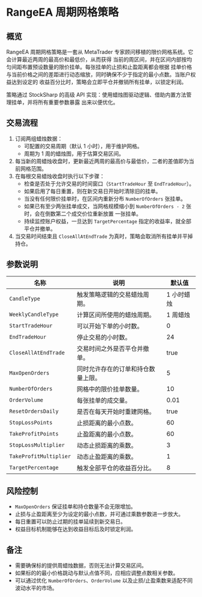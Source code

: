 # RangeEA 周期网格策略

## 概览

RangeEA 周期网格策略是一套从 MetaTrader 专家顾问移植的限价网格系统。它会计算最近两周的最高价和最低价，从而获得
当前的周区间，并在区间内部按均匀间距布置预设数量的限价挂单。每张挂单的止损和止盈距离都会根据
挂单价格与当前价格之间的差距进行动态缩放，同时确保不少于指定的最小点数。当账户权益达到设定的
收益百分比时，策略会立即平仓并撤销所有挂单，以锁定利润。

策略通过 StockSharp 的高级 API 实现：使用蜡烛图驱动逻辑、借助内置方法管理挂单，并将所有重要参数暴露
出来以便优化。

## 交易流程

1. 订阅两组蜡烛数据：
   - 可配置的交易周期（默认 1 小时），用于维护网格。
   - 周期为 1 周的蜡烛图，用于估算交易区间。
2. 每当新的周蜡烛收盘时，更新最近两周的最高价与最低价，二者的差值即为当前网格范围。
3. 在每根交易蜡烛收盘时执行以下步骤：
   - 检查是否处于允许交易的时间窗口（`StartTradeHour` 至 `EndTradeHour`）。
   - 如果启用了每日重置，则在新交易日开始时清除旧的挂单。
   - 当没有任何限价挂单时，在区间内重新分布 `NumberOfOrders` 张挂单。
   - 如果已有至少两张挂单成交，当网格规模缩小到 `NumberOfOrders - 2` 张时，会在倒数第二个成交价位重新放置
     一张挂单。
   - 持续监控账户权益，一旦达到 `TargetPercentage` 指定的收益率，就全部平仓并撤单。
4. 当交易时间结束且 `CloseAllAtEndTrade` 为真时，策略会取消所有挂单并平掉持仓。

## 参数说明

| 名称 | 说明 | 默认值 |
|------|------|--------|
| `CandleType` | 触发策略逻辑的交易蜡烛周期。 | 1 小时蜡烛 |
| `WeeklyCandleType` | 计算区间所使用的蜡烛周期。 | 1 周蜡烛 |
| `StartTradeHour` | 可以开始下单的小时数。 | 0 |
| `EndTradeHour` | 停止交易的小时数。 | 24 |
| `CloseAllAtEndTrade` | 交易时间之外是否平仓并撤单。 | true |
| `MaxOpenOrders` | 同时允许存在的订单和持仓数量上限。 | 5 |
| `NumberOfOrders` | 网格中的限价挂单数量。 | 10 |
| `OrderVolume` | 每张挂单的成交量。 | 0.01 |
| `ResetOrdersDaily` | 是否在每天开始时重建网格。 | true |
| `StopLossPoints` | 止损距离的最小点数。 | 60 |
| `TakeProfitPoints` | 止盈距离的最小点数。 | 60 |
| `StopLossMultiplier` | 动态止损距离的乘数。 | 3 |
| `TakeProfitMultiplier` | 动态止盈距离的乘数。 | 1 |
| `TargetPercentage` | 触发全部平仓的收益百分比。 | 8 |

## 风险控制

- `MaxOpenOrders` 保证挂单和持仓数量不会无限增加。
- 止损与止盈距离至少为设定的最小点数，并可通过乘数参数进一步放大。
- 每日重置可以防止过期的挂单延续到新交易日。
- 权益目标机制能够在达到收益目标后及时锁定利润。

## 备注

- 需要确保标的提供周蜡烛数据，否则无法计算交易区间。
- 如果标的的最小价格跳动与默认点值不同，应相应调整点数相关参数。
- 可以通过优化 `NumberOfOrders`、`OrderVolume` 以及止损/止盈乘数来适配不同波动水平的市场。
